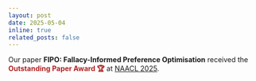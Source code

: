 ```yaml
---
layout: post
date: 2025-05-04
inline: true
related_posts: false
---
```


Our paper **FIPO: Fallacy-Informed Preference Optimisation** received the <span style="color:#b22222; font-weight:bold;">Outstanding Paper Award 🏆</span> at [NAACL 2025](https://aclanthology.org/2025.naacl-long.374/).
